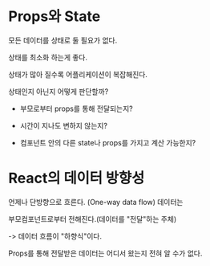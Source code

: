 # Props와 State

모든 데이터를 상태로 둘 필요가 없다.

상태를 최소화 하는게 좋다.

상태가 많아 질수록 어플리케이션이 복잡해진다.

상태인지 아닌지 어떻게 판단할까?

- 부모로부터 props를 통해 전달되는지?

- 시간이 지나도 변하지 않는지?

- 컴포넌트 안의 다른 state나 props를 가지고 계산 가능한지?

# React의 데이터 방향성

언제나 단방향으로 흐른다.
(One-way data flow)
데이터는

부모컴포넌트로부터 전해진다.(데이터를 "전달"하는 주체)

-> 데이터 흐름이 "하향식"이다.

Props를 통해 전달받은 데이터는 어디서 왔는지 전혀 알 수가 없다.
